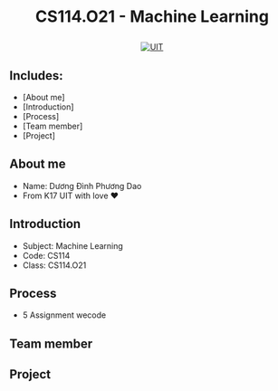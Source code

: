  # <p align="center">CS114.O21 - Machine Learning</p>


<p align="center">
  <a href="https://www.uit.edu.vn">
    <img src="https://www.uit.edu.vn/sites/vi/files/banner_uit.png" alt="UIT">
  </a>
</p>


## Includes:
- [About me]
- [Introduction]
- [Process]
- [Team member]
- [Project]

## About me
- Name: Dương Đình Phương Dao
- From K17 UIT with love :heart:

## Introduction
- Subject: Machine Learning
- Code: CS114
- Class: CS114.O21

## Process
- 5 Assignment wecode

## Team member

## Project

